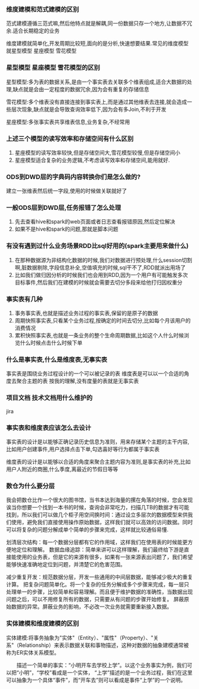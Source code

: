 ### 维度建模和范式建模的区别
范式建模遵循三范式嘛,然后他特点就是解耦,同一份数据只存一个地方,让数据不冗余.适合长期稳定的业务

维度建模就简单化,开发周期比较短,面向的是分析,快速想要结果.常见的维度模型就星型模型 星座模型 雪花模型


### 星型模型 星座模型 雪花模型的区别 
星型模型:多为表的数据关系,是由一个事实表去关联多个维表组成,适合大数据的处理,缺点就是会由一定程度的数据冗余,因为会有重复的存储信息

雪花模型:多个维表没有直接连接到事实表上,而是通过其他维表去连接,就会造成一些层次现象,缺点就是会导致查询效率低下,因为会有多Join,不利于开发

星座模型:多张事实表共享维表信息,业务复杂,不经常用

### 上述三个模型的读写效率和存储空间有什么区别
1. 星座模型的读写效率较快,但是存储空间大,雪花模型较慢,但是存储空间小
2. 星座模型适合复杂的业务逻辑,不考虑读写效率和存储空间,能用就好.


### ODS到DWD层的字典码内容转换你们是怎么做的?
建立一张维表然后统一字段,使用的时候做关联就好了


### 一般ODS层到DWD层,任务报错了怎么处理
1. 先去查看hive和spark的web页面或者日志查看报错原因,然后定位解决
2. 如果不是hive和spark的问题,那就是脚本问题


### 有没有遇到过什么业务场景RDD比sql好用的(spark主要用来做什么)
1. 在那种数据源为非结构化数据的时候,我们对数据进行预处理,什么session切割啊,脏数据剔除,字段信息补全,空值填充的时候,sql干不了,RDD就派出用场了
2. 比如我们做归因分析的时候我们也会用到RDD,因为一个用户有可能触发多次目标事件,然后我们在建模的时候就会需要去切分多段来给他打归因权重分



### 事实表有几种 
1. 事务事实表,也就是描述业务过程的事实表,保留的是原子的数据
2. 周期快照事实表,只看某个业务过程,按确定的时间去切分,比如每个月该用户的消费情况
3. 累积快照事实表,也就是一条业务的整个生命周期数据,比如这个人什么时候浏览什么时候点击什么时候下单


### 什么是事实表,什么是维度表,无事实表
事实表是围绕业务过程设计的一个可以被记录的表
维度表是可以以一个合适的角度去聚合主题的表
按我的理解,没有度量的表就是无事实表



### 项目文档 技术文档用什么维护的
jira 


### 事实表和维度表应该怎么去设计
事实表的设计是以能够正确记录历史信息为准则，用来存储某个主题的主干内容,比如用户创建事件,用户选择点击下单,勾选喜好等行为都属于事实表

维度表的设计是以能够以合适的角度来聚合主题内容为准则,是事实表的补充,比如用户人附近的商圈,什么季度,离最近的节假日等等




### 数仓为什么要分层
我会把数仓比作一个很大的图书馆，当书本达到海量的摞在角落的时候，您会发现诶当你想要一个找到一本书的时候，查询会非常吃力，扫描几TB的数据才有可能找到，所以我们可以做几个柜子用空间换时间：通过设立多层次的数据模型来供我们使用，避免我们直接使用操作原始数据，这样我们就可以高效的访问数据。同时可以将复杂的问题分解成单个简单的步骤来完成，这样就比较通俗易懂.

划清层次结构：每一个数据分层都有它的作用域，这样我们在使用表的时候能更方便地定位和理解。
数据血缘追踪：简单来讲可以这样理解，我们最终给下游是直接能使用的业务表，但是它的来源有很多，如果有一张来源表出问题了，我们希望能够快速准确地定位到问题，并清楚它的危害范围。

减少重复开发：规范数据分层，开发一些通用的中间层数据，能够减少极大的重复计算。
把复杂问题简单化。将一个复杂的任务分解成多个步骤来完成，每一层只处理单一的步骤，比较简单和容易理解。而且便于维护数据的准确性，当数据出现问题之后，可以不用修复所有的数据，只需要从有问题的步骤开始修复。
屏蔽原始数据的异常。屏蔽业务的影响，不必改一次业务就需要重新接入数据。

### 实体建模和维度建模的区别 
实体建模:将事务抽象为"实体"（Entity）、"属性"（Property）、"关系"（Relationship）来表示数据关联和事物描述，这种对数据的抽象建模通常被称为ER实体关系模型。

　　描述一个简单的事实：“小明开车去学校上学”。以这个业务事实为例，我们可以把“小明”，“学校”看成是一个实体， “上学”描述的是一个业务过程，我们在这里可以抽象为一个具体“事件”，而“开车去”则可以看成是事件“上学”的一个说明。



